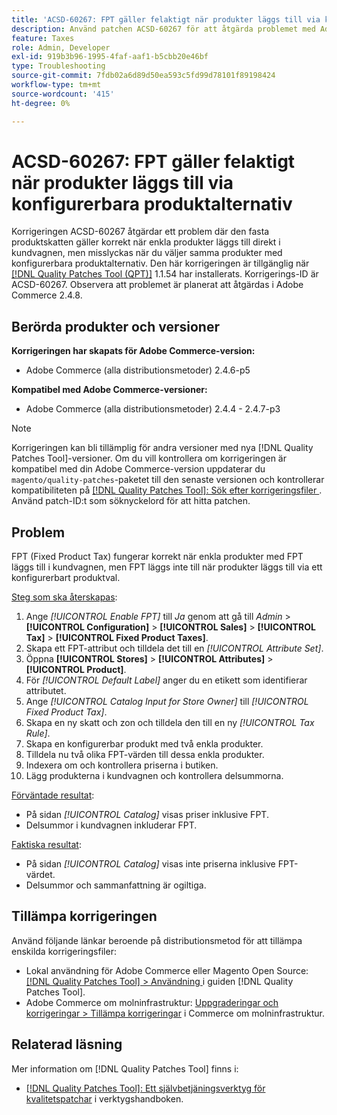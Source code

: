 ```yaml
---
title: 'ACSD-60267: FPT gäller felaktigt när produkter läggs till via konfigurerbara produktalternativ'
description: Använd patchen ACSD-60267 för att åtgärda problemet med Adobe Commerce där den fasta produktskatten gäller korrekt när enkla produkter läggs till direkt i kundvagnen, men misslyckas när du väljer samma produkter med konfigurerbara produktalternativ.
feature: Taxes
role: Admin, Developer
exl-id: 919b3b96-1995-4faf-aaf1-b5cbb20e46bf
type: Troubleshooting
source-git-commit: 7fdb02a6d89d50ea593c5fd99d78101f89198424
workflow-type: tm+mt
source-wordcount: '415'
ht-degree: 0%

---
```


# ACSD-60267: FPT gäller felaktigt när produkter läggs till via konfigurerbara produktalternativ

Korrigeringen ACSD-60267 åtgärdar ett problem där den fasta produktskatten gäller korrekt när enkla produkter läggs till direkt i kundvagnen, men misslyckas när du väljer samma produkter med konfigurerbara produktalternativ. Den här korrigeringen är tillgänglig när [[!DNL Quality Patches Tool (QPT)]](https://experienceleague.adobe.com/docs/commerce-operations/tools/quality-patches-tool/usage.html) 1.1.54 har installerats. Korrigerings-ID är ACSD-60267. Observera att problemet är planerat att åtgärdas i Adobe Commerce 2.4.8.

## Berörda produkter och versioner

**Korrigeringen har skapats för Adobe Commerce-version:**

* Adobe Commerce (alla distributionsmetoder) 2.4.6-p5

**Kompatibel med Adobe Commerce-versioner:**

* Adobe Commerce (alla distributionsmetoder) 2.4.4 - 2.4.7-p3

>[!NOTE]
>
>Korrigeringen kan bli tillämplig för andra versioner med nya [!DNL Quality Patches Tool]-versioner. Om du vill kontrollera om korrigeringen är kompatibel med din Adobe Commerce-version uppdaterar du `magento/quality-patches`-paketet till den senaste versionen och kontrollerar kompatibiliteten på [[!DNL Quality Patches Tool]: Sök efter korrigeringsfiler ](https://experienceleague.adobe.com/tools/commerce-quality-patches/index.html). Använd patch-ID:t som söknyckelord för att hitta patchen.

## Problem

FPT (Fixed Product Tax) fungerar korrekt när enkla produkter med FPT läggs till i kundvagnen, men FPT läggs inte till när produkter läggs till via ett konfigurerbart produktval.

<u>Steg som ska återskapas</u>:

1. Ange *[!UICONTROL Enable FPT]* till *Ja* genom att gå till *Admin* > **[!UICONTROL Configuration]** > **[!UICONTROL Sales]** > **[!UICONTROL Tax]** > **[!UICONTROL Fixed Product Taxes]**.
1. Skapa ett FPT-attribut och tilldela det till en *[!UICONTROL Attribute Set]*.
1. Öppna **[!UICONTROL Stores]** > **[!UICONTROL Attributes]** > **[!UICONTROL Product]**.
1. För *[!UICONTROL Default Label]* anger du en etikett som identifierar attributet.
1. Ange *[!UICONTROL Catalog Input for Store Owner]* till *[!UICONTROL Fixed Product Tax]*.
1. Skapa en ny skatt och zon och tilldela den till en ny *[!UICONTROL Tax Rule]*.
1. Skapa en konfigurerbar produkt med två enkla produkter.
1. Tilldela nu två olika FPT-värden till dessa enkla produkter.
1. Indexera om och kontrollera priserna i butiken.
1. Lägg produkterna i kundvagnen och kontrollera delsummorna.

<u>Förväntade resultat</u>:

* På sidan *[!UICONTROL Catalog]* visas priser inklusive FPT.
* Delsummor i kundvagnen inkluderar FPT.

<u>Faktiska resultat</u>:

* På sidan *[!UICONTROL Catalog]* visas inte priserna inklusive FPT-värdet.
* Delsummor och sammanfattning är ogiltiga.

## Tillämpa korrigeringen

Använd följande länkar beroende på distributionsmetod för att tillämpa enskilda korrigeringsfiler:

* Lokal användning för Adobe Commerce eller Magento Open Source: [[!DNL Quality Patches Tool] > Användning ](/help/tools/quality-patches-tool/usage.md) i guiden [!DNL Quality Patches Tool].
* Adobe Commerce om molninfrastruktur: [Uppgraderingar och korrigeringar > Tillämpa korrigeringar](https://experienceleague.adobe.com/docs/commerce-cloud-service/user-guide/develop/upgrade/apply-patches.html) i Commerce om molninfrastruktur.

## Relaterad läsning

Mer information om [!DNL Quality Patches Tool] finns i:

* [[!DNL Quality Patches Tool]: Ett självbetjäningsverktyg för kvalitetspatchar](/help/tools/quality-patches-tool/quality-patches-tool-to-self-serve-quality-patches.md) i verktygshandboken.
